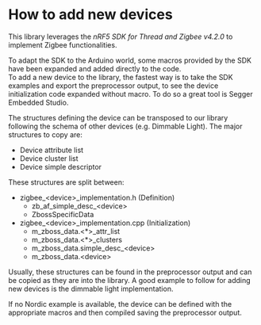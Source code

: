 # How to add new devices

This library leverages the *nRF5 SDK for Thread and Zigbee v4.2.0* to implement Zigbee functionalities.

To adapt the SDK to the Arduino world, some macros provided by the SDK have been expanded and added directly to the code.   
To add a new device to the library, the fastest way is to take the SDK examples and export the preprocessor output, to see the device initialization code expanded without macro. To do so a great tool is Segger Embedded Studio.

The structures defining the device can be transposed to our library following the schema of other devices (e.g. Dimmable Light). 
The major structures to copy are:
- Device attribute list
- Device cluster list
- Device simple descriptor

These structures are split between:
- zigbee_\<device>_implementation.h (Definition)
  - zb_af_simple_desc_\<device>
  - ZbossSpecificData
- zigbee_\<device>_implementation.cpp (Initialization)
  - m_zboss_data.\<*>_attr_list
  - m_zboss_data.\<*>_clusters
  - m_zboss_data.simple_desc_\<device>
  - m_zboss_data.\<device>

Usually, these structures can be found in the preprocessor output and can be copied as they are into the library.
A good example to follow for adding new devices is the dimmable light implementation.

If no Nordic example is available, the device can be defined with the appropriate macros and then compiled saving the preprocessor output.